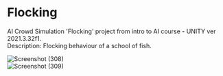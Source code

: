 # Flocking  
AI Crowd Simulation 'Flocking' project from intro to AI course - UNITY ver 2021.3.32f1.  
Description: Flocking behaviour of a school of fish.  

  ![Screenshot (308)](https://github.com/RoaaK95/Flocking/assets/101067760/9ae75938-676a-4b1f-ac9c-b831a748bae5)  
![Screenshot (309)](https://github.com/RoaaK95/Flocking/assets/101067760/6a976c0c-cbde-43d1-8148-e1dd857a9ebe)  

